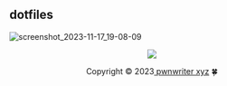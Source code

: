 ## dotfiles


![screenshot_2023-11-17_19-08-09](https://github.com/pwnwriter/chadrice/assets/90331517/357f6df7-c7b7-40ce-af22-9a33df650ec8)

<p align="center"><img src="https://raw.githubusercontent.com/catppuccin/catppuccin/main/assets/footers/gray0_ctp_on_line.svg?sanitize=true" /></p>
<p align="center">Copyright &copy; 2023<a href="https://pwnwriter.xyz" target="_blank"> pwnwriter xyz<a> 🍀</a> 
